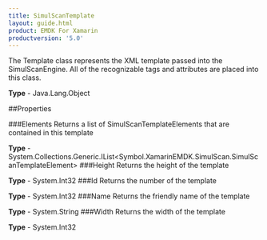 ```yaml
---
title: SimulScanTemplate
layout: guide.html
product: EMDK For Xamarin 
productversion: '5.0' 
---
```

The Template class represents the XML template passed into the SimulScanEngine. All of the recognizable tags and attributes are placed into this class.

**Type** - Java.Lang.Object

##Properties

###Elements
Returns a list of SimulScanTemplateElements that are contained in this template

**Type** - System.Collections.Generic.IList<Symbol.XamarinEMDK.SimulScan.SimulScanTemplateElement>
###Height
Returns the height of the template

**Type** - System.Int32
###Id
Returns the number of the template

**Type** - System.Int32
###Name
Returns the friendly name of the template

**Type** - System.String
###Width
Returns the width of the template

**Type** - System.Int32
